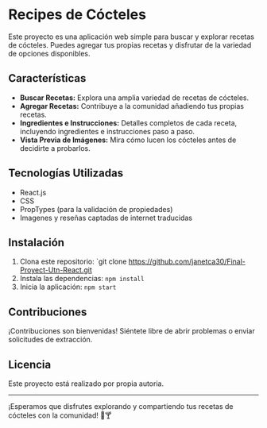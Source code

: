 # Recipes de Cócteles

Este proyecto es una aplicación web simple para buscar y explorar recetas de cócteles. Puedes agregar tus propias recetas y disfrutar de la variedad de opciones disponibles.

## Características

- **Buscar Recetas:** Explora una amplia variedad de recetas de cócteles.
- **Agregar Recetas:** Contribuye a la comunidad añadiendo tus propias recetas.
- **Ingredientes e Instrucciones:** Detalles completos de cada receta, incluyendo ingredientes e instrucciones paso a paso.
- **Vista Previa de Imágenes:** Mira cómo lucen los cócteles antes de decidirte a probarlos.


## Tecnologías Utilizadas

- React.js
- CSS
- PropTypes (para la validación de propiedades)
- Imagenes y reseñas captadas de internet traducidas 

## Instalación

1. Clona este repositorio: `git clone https://github.com/janetca30/Final-Proyect-Utn-React.git
2. Instala las dependencias: `npm install`
3. Inicia la aplicación: `npm start`

## Contribuciones

¡Contribuciones son bienvenidas! Siéntete libre de abrir problemas o enviar solicitudes de extracción.

## Licencia

Este proyecto está realizado por propia autoria. 

---

¡Esperamos que disfrutes explorando y compartiendo tus recetas de cócteles con la comunidad! 🍹🍸

